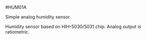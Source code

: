 <!--- PrjInfo ---> <!--- Please remove this line after manually editing --->
<!--- 00a56be08b96043df9e37d6aff7b6990 --->
<!--- Created:20170111-16:38: ---> 
<!--- Author:Mlab: ---> 
<!--- AuthorEmail:mlab@mlab.cz: ---> 
<!--- Tags:imported: ---> 
<!--- Ust:None: ---> 
<!--- Name:HUM01A: --->
#HUM01A 
<!--- LongName --->
Simple analog humidity sensor
<!--- ELongName ---> 

<!--- Lead --->
Humidity sensor based on HIH-5030/5031 chip. Analog output is ratiometric.
<!--- ELead ---> 


​
​
<!--- Description --->
<!--- EDescription --->
<!--- Content --->
<!--- EContent --->
            